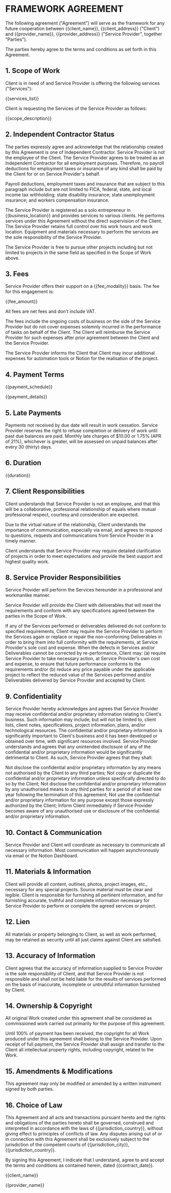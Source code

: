 # FRAMEWORK AGREEMENT

The following agreement ("Agreement") will serve as the framework for any future cooperation between {{client_name}}, {{client_address}} ("Client") and {{provider_name}}, {{provider_address}} ("Service Provider", together "Parties").

The parties hereby agree to the terms and conditions as set forth in this Agreement.

## 1. Scope of Work

Client is in need of and Service Provider is offering the following services ("Services"):

{{services_list}}

Client is requesting the Services of the Service Provider as follows:

{{scope_description}}

## 2. Independent Contractor Status

The parties expressly agree and acknowledge that the relationship created by this Agreement is one of Independent Contractor. Service Provider is not the employee of the Client. The Service Provider agrees to be treated as an Independent Contractor for all employment purposes. Therefore, no payroll deductions for employment taxes or insurance of any kind shall be paid by the Client for or on Service Provider's behalf.

Payroll deductions, employment taxes and insurance that are subject to this paragraph include but are not limited to FICA, federal, state, and local income tax withholding; state disability insurance; state unemployment insurance; and workers compensation insurance.

The Service Provider is registered as a solo entrepreneur in {{business_location}} and provides services to various clients. He performs services under this Agreement without the direct supervision of the Client. The Service Provider retains full control over his work hours and work location. Equipment and materials necessary to perform the services are the sole responsibility of the Service Provider.

The Service Provider is free to pursue other projects including but not limited to projects in the same field as specified in the Scope of Work above.

## 3. Fees

Service Provider offers their support on a {{fee_modality}} basis. The fee for this engagement is:

{{fee_amount}}

All fees are net fees and don't include VAT.

The fees include the ongoing costs of business on the side of the Service Provider but do not cover expenses solemnly incurred in the performance of tasks on behalf of the Client. The Client will reimburse the Service Provider for such expenses after prior agreement between the Client and the Service Provider.

The Service Provider informs the Client that Client may incur additional expenses for automation tools or Notion for the realisation of the project.

## 4. Payment Terms

{{payment_schedule}}

{{payment_details}}

## 5. Late Payments

Payments not received by due date will result in work cessation. Service Provider reserves the right to refuse completion or delivery of work until past due balances are paid. Monthly late charges of $10.00 or 1.75% (APR of 21%), whichever is greater, will be assessed on unpaid balances after every 30 (thirty) days.

## 6. Duration

{{duration}}

## 7. Client Responsibilities

Client understands that Service Provider is not an employee, and that this will be a collaborative, professional relationship of equals where mutual professional respect, courtesy and consideration are expected. 

Due to the virtual nature of the relationship, Client understands the importance of communication, especially via email, and agrees to respond to questions, requests and communications from Service Provider in a timely manner.

Client understands that Service Provider may require detailed clarification of projects in order to meet expectations and provide the best support and highest quality work.

## 8. Service Provider Responsibilities

Service Provider will perform the Services hereunder in a professional and workmanlike manner. 

Service Provider will provide the Client with deliverables that will meet the requirements and conform with any specifications agreed between the parties in the Scope of Work.

If any of the Services performed or deliverables delivered do not conform to specified requirements, Client may require the Service Provider to perform the Services again or replace or repair the non-conforming Deliverables in order to bring them into full conformity with the requirements, at Service Provider's sole cost and expense. When the defects in Services and/or Deliverables cannot be corrected by re-performance, Client may: (a) require Service Provider to take necessary action, at Service Provider's own cost and expense, to ensure that future performance conforms to the requirements and/or (b) reduce any price payable under the applicable project to reflect the reduced value of the Services performed and/or Deliverables delivered by Service Provider and accepted by Client. 

## 9. Confidentiality

Service Provider hereby acknowledges and agrees that Service Provider may receive confidential and/or proprietary information relating to Client's business. Such information may include, but will not be limited to, client lists, client notes, specifications, project information, plans, and/or technological resources. The confidential and/or proprietary information is significantly important to Client's business and it has been developed or obtained over time, with significant resources involved. Service Provider understands and agrees that any unintended disclosure of any of the confidential and/or proprietary information would be significantly detrimental to Client. As such, Service Provider agrees that they shall:

Not disclose the confidential and/or proprietary information by any means not authorised by the Client to any third parties;
Not copy or duplicate the confidential and/or proprietary information unless specifically directed to do so by the Client;
Not disclose the confidential and/or proprietary information by any unauthorised means to any third parties for a period of at least one year following the termination of this agreement;
Not use the confidential and/or proprietary information for any purpose except those expressly authorized by the Client;
Inform Client immediately if Service Provider becomes aware of any unauthorised use or disclosure of the confidential and/or proprietary information.

## 10. Contact & Communication

Service Provider and Client will coordinate as necessary to communicate all necessary information. Most communication will happen asynchronously via email or the Notion Dashboard.

## 11. Materials & Information

Client will provide all content, outlines, photos, project images, etc., necessary for any special projects. Source material must be clear and legible. Client is responsible for furnishing all pertinent information, and for furnishing accurate, truthful and complete information necessary for Service Provider to perform or complete the agreed services or project. 

## 12. Lien

All materials or property belonging to Client, as well as work performed, may be retained as security until all just claims against Client are satisfied. 

## 13. Accuracy of Information

Client agrees that the accuracy of information supplied to Service Provider is the sole responsibility of Client, and that Service Provider is not responsible and shall not be held liable for the results of services performed on the basis of inaccurate, incomplete or untruthful information furnished by Client. 

## 14. Ownership & Copyright

All original Work created under this agreement shall be considered as commissioned work carried out primarily for the purpose of this agreement.

Until 100% of payment has been received, the copyright for all Work produced under this agreement shall belong to the Service Provider. Upon receipt of full payment, the Service Provider shall assign and transfer to the Client all intellectual property rights, including copyright, related to the Work.

## 15. Amendments & Modifications

This agreement may only be modified or amended by a written instrument signed by both parties.

## 16. Choice of Law

This Agreement and all acts and transactions pursuant hereto and the rights and obligations of the parties hereto shall be governed, construed and interpreted in accordance with the laws of {{jurisdiction_country}}, without giving effect to principles of conflicts of law. Any disputes arising out of or in connection with this Agreement shall be exclusively subject to the jurisdiction of the competent courts of {{jurisdiction_city}}, {{jurisdiction_country}}.

By signing this Agreement, I indicate that I understand, agree to and accept the terms and conditions as contained herein, dated {{contract_date}}.

{{client_name}}

{{provider_name}}